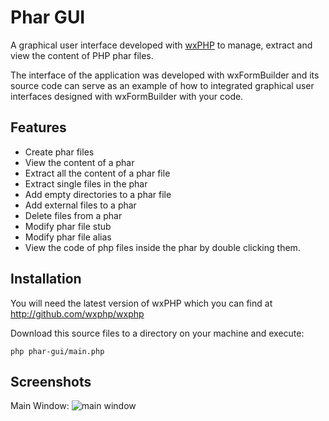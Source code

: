 # Phar GUI

A graphical user interface developed with [wxPHP](http://wxphp.org) to manage, 
extract and view the content of PHP phar files. 

The interface of the application was developed with wxFormBuilder and its 
source code can serve as an example of how to integrated graphical user 
interfaces designed with wxFormBuilder with your code.

## Features

* Create phar files
* View the content of a phar
* Extract all the content of a phar file
* Extract single files in the phar
* Add empty directories to a phar file
* Add external files to a phar
* Delete files from a phar
* Modify phar file stub
* Modify phar file alias
* View the code of php files inside the phar by double clicking them.

## Installation

You will need the latest version of wxPHP which you can find at
http://github.com/wxphp/wxphp

Download this source files to a directory on your machine and execute:

    php phar-gui/main.php

## Screenshots

Main Window:
![main window]()